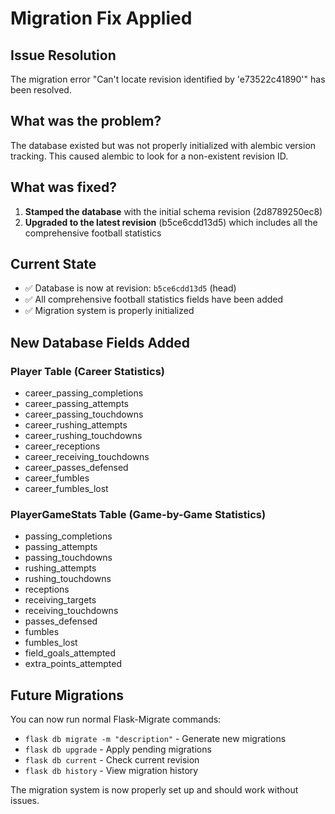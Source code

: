# Migration Fix Applied

## Issue Resolution

The migration error "Can't locate revision identified by 'e73522c41890'" has been resolved.

## What was the problem?

The database existed but was not properly initialized with alembic version tracking. This caused alembic to look for a non-existent revision ID.

## What was fixed?

1. **Stamped the database** with the initial schema revision (2d8789250ec8)
2. **Upgraded to the latest revision** (b5ce6cdd13d5) which includes all the comprehensive football statistics

## Current State

- ✅ Database is now at revision: `b5ce6cdd13d5` (head)
- ✅ All comprehensive football statistics fields have been added
- ✅ Migration system is properly initialized

## New Database Fields Added

### Player Table (Career Statistics)
- career_passing_completions
- career_passing_attempts  
- career_passing_touchdowns
- career_rushing_attempts
- career_rushing_touchdowns
- career_receptions
- career_receiving_touchdowns
- career_passes_defensed
- career_fumbles
- career_fumbles_lost

### PlayerGameStats Table (Game-by-Game Statistics)
- passing_completions
- passing_attempts
- passing_touchdowns
- rushing_attempts
- rushing_touchdowns
- receptions
- receiving_targets
- receiving_touchdowns
- passes_defensed
- fumbles
- fumbles_lost
- field_goals_attempted
- extra_points_attempted

## Future Migrations

You can now run normal Flask-Migrate commands:
- `flask db migrate -m "description"` - Generate new migrations
- `flask db upgrade` - Apply pending migrations
- `flask db current` - Check current revision
- `flask db history` - View migration history

The migration system is now properly set up and should work without issues.